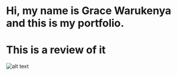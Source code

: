 # Hi, my name is Grace Warukenya and this is my portfolio.
# This is a review of it
![alt text](https://github.com/[GraceWarukenya]/[my_portfolio]/blob/[branch]/grace/examples/preview.png?raw=true)
